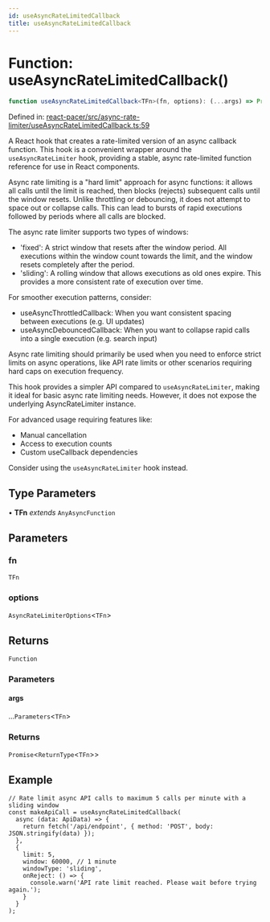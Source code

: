 ```yaml
---
id: useAsyncRateLimitedCallback
title: useAsyncRateLimitedCallback
---
```


<!-- DO NOT EDIT: this page is autogenerated from the type comments -->

# Function: useAsyncRateLimitedCallback()

```ts
function useAsyncRateLimitedCallback<TFn>(fn, options): (...args) => Promise<ReturnType<TFn>>
```

Defined in: [react-pacer/src/async-rate-limiter/useAsyncRateLimitedCallback.ts:59](https://github.com/TanStack/pacer/blob/main/packages/react-pacer/src/async-rate-limiter/useAsyncRateLimitedCallback.ts#L59)

A React hook that creates a rate-limited version of an async callback function.
This hook is a convenient wrapper around the `useAsyncRateLimiter` hook,
providing a stable, async rate-limited function reference for use in React components.

Async rate limiting is a "hard limit" approach for async functions: it allows all calls
until the limit is reached, then blocks (rejects) subsequent calls until the window resets.
Unlike throttling or debouncing, it does not attempt to space out or collapse calls.
This can lead to bursts of rapid executions followed by periods where all calls are blocked.

The async rate limiter supports two types of windows:
- 'fixed': A strict window that resets after the window period. All executions within the window count
  towards the limit, and the window resets completely after the period.
- 'sliding': A rolling window that allows executions as old ones expire. This provides a more
  consistent rate of execution over time.

For smoother execution patterns, consider:
- useAsyncThrottledCallback: When you want consistent spacing between executions (e.g. UI updates)
- useAsyncDebouncedCallback: When you want to collapse rapid calls into a single execution (e.g. search input)

Async rate limiting should primarily be used when you need to enforce strict limits
on async operations, like API rate limits or other scenarios requiring hard caps
on execution frequency.

This hook provides a simpler API compared to `useAsyncRateLimiter`, making it ideal for basic
async rate limiting needs. However, it does not expose the underlying AsyncRateLimiter instance.

For advanced usage requiring features like:
- Manual cancellation
- Access to execution counts
- Custom useCallback dependencies

Consider using the `useAsyncRateLimiter` hook instead.

## Type Parameters

• **TFn** *extends* `AnyAsyncFunction`

## Parameters

### fn

`TFn`

### options

`AsyncRateLimiterOptions`\<`TFn`\>

## Returns

`Function`

### Parameters

#### args

...`Parameters`\<`TFn`\>

### Returns

`Promise`\<`ReturnType`\<`TFn`\>\>

## Example

```tsx
// Rate limit async API calls to maximum 5 calls per minute with a sliding window
const makeApiCall = useAsyncRateLimitedCallback(
  async (data: ApiData) => {
    return fetch('/api/endpoint', { method: 'POST', body: JSON.stringify(data) });
  },
  {
    limit: 5,
    window: 60000, // 1 minute
    windowType: 'sliding',
    onReject: () => {
      console.warn('API rate limit reached. Please wait before trying again.');
    }
  }
);
```
